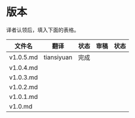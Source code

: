 # 版本

译者认领后，填入下面的表格。

| 文件名       | 翻译         | 状态   | 审稿   | 状态   |
| --------- | ---------- | ---- | ---- | ---- |
| v1.0.5.md | tiansiyuan | 完成   |      |      |
| v1.0.4.md |            |      |      |      |
| v1.0.3.md |            |      |      |      |
| v1.0.2.md |            |      |      |      |
| v1.0.1.md |            |      |      |      |
| v1.0.md   |            |      |      |      |
